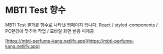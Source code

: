 # MBTI Test 향수

MBTI Test 결과를 향수로 나타낸 웹페이지 입니다. 
React / styled-components / PC환경에 맞추어 작업 / 모바일 화면 반응 미제공

[https://mbti-perfume-kang.netlify.app](https://mbti-perfume-kang.netlify.app)